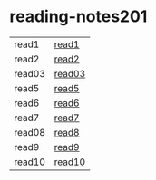 # reading-notes201

|       |  |
| ----------- | ----------- |
| read1      |    [read1](https://medo199329.github.io/reading-notes201/read01)    |
| read2   | [read2](https://medo199329.github.io/reading-notes201/class-02)        |
|read03|[read03](https://medo199329.github.io/reading-notes201/read03)|
|read5|[read5](https://medo199329.github.io/reading-notes201/read05)|
|read6|[read6](https://medo199329.github.io/reading-notes201/read06)|
|read7|[read7](https://medo199329.github.io/reading-notes201/read07)|
|read08|[read8](https://medo199329.github.io/reading-notes201/read8)|
|read9|[read9](https://medo199329.github.io/reading-notes201/read09)|
|read10|[read10](https://medo199329.github.io/reading-notes201/read10)|